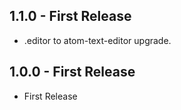 ## 1.1.0 - First Release
* .editor to atom-text-editor upgrade.
## 1.0.0 - First Release
* First Release
